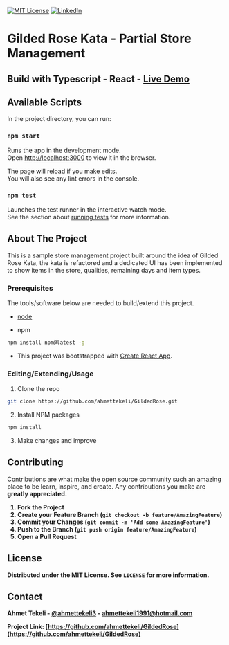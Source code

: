 [![MIT License][license-shield]][license-url]
[![LinkedIn][linkedin-shield]][linkedin-url]

# Gilded Rose Kata - Partial Store Management

## Build with Typescript - React - [Live Demo](https://gildedrose.netlify.app/)

## Available Scripts

In the project directory, you can run:

### `npm start`

Runs the app in the development mode.\
Open [http://localhost:3000](http://localhost:3000) to view it in the browser.

The page will reload if you make edits.\
You will also see any lint errors in the console.

### `npm test`

Launches the test runner in the interactive watch mode.\
See the section about [running tests](https://facebook.github.io/create-react-app/docs/running-tests) for more information.

## About The Project

<p>This is a sample store management project built around the idea of Gilded Rose Kata, the kata is refactored and a dedicated UI has been implemented to show items in the store, qualities, remaining days and item types.</p>

### Prerequisites

The tools/software below are needed to build/extend this project.

- [node](https://nodejs.org/en/)

- npm

```sh
npm install npm@latest -g
```

- This project was bootstrapped with [Create React App](https://github.com/facebook/create-react-app).

### Editing/Extending/Usage

1. Clone the repo

```sh
git clone https://github.com/ahmettekeli/GildedRose.git
```

2. Install NPM packages

```sh
npm install
```

3. Make changes and improve

## Contributing

Contributions are what make the open source community such an amazing place to be learn, inspire, and create. Any contributions you make are <strong>greatly appreciated<strong>.

1. Fork the Project
2. Create your Feature Branch (`git checkout -b feature/AmazingFeature`)
3. Commit your Changes (`git commit -m 'Add some AmazingFeature'`)
4. Push to the Branch (`git push origin feature/AmazingFeature`)
5. Open a Pull Request

## License

Distributed under the MIT License. See `LICENSE` for more information.

## Contact

Ahmet Tekeli - [@ahmettekeli3](https://twitter.com/ahmettekeli3) - ahmettekeli1991@hotmail.com

Project Link: [https://github.com/ahmettekeli/GildedRose](https://github.com/ahmettekeli/GildedRose)

[license-shield]: https://img.shields.io/github/license/othneildrew/Best-README-Template.svg?style=flat-square
[license-url]: https://github.com/ahmettekeli/HumanPoseDetection/blob/master/license.txt
[linkedin-shield]: https://img.shields.io/badge/-LinkedIn-black.svg?style=flat-square&logo=linkedin&colorB=555
[linkedin-url]: https://www.linkedin.com/in/tekeliahmet/
[product-screenshot]: https://github.com/ahmettekeli/GildedRose/
